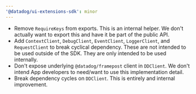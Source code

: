 ```yaml
---
'@datadog/ui-extensions-sdk': minor
---
```


-   Remove `RequireKeys` from exports.
    This is an internal helper.
    We don't actually want to export this and have it be part of the public API.
-   Add `ContextClient`, `DebugClient`, `EventClient`, `LoggerClient`, and `RequestClient` to break cyclical dependency.
    These are not intended to be used outside of the SDK.
    They are only intended to be used internally.
-   Don't expose underlying `@datadog/framepost` client in `DDClient`.
    We don't intend App developers to need/want to use this implementation detail.
-   Break dependency cycles on `DDClient`.
    This is entirely and internal improvement.

